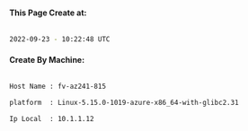 
   
#### This Page Create at:

```bash

2022-09-23 - 10:22:48 UTC

```

#### Create By Machine:

```bash

Host Name : fv-az241-815

platform  : Linux-5.15.0-1019-azure-x86_64-with-glibc2.31

Ip Local  : 10.1.1.12

```

